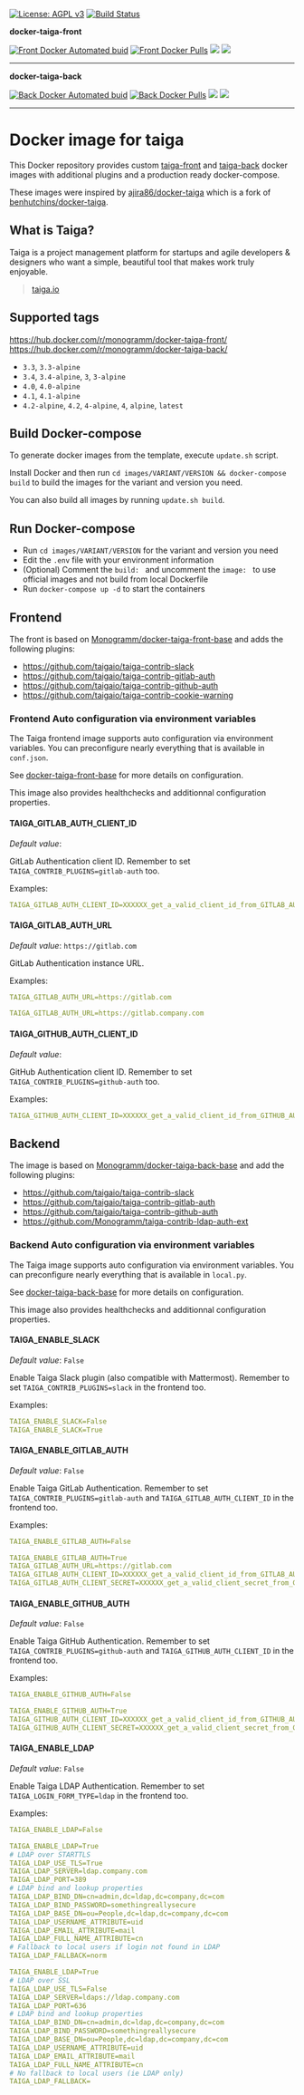 
[uri_license]: http://www.gnu.org/licenses/agpl.html
[uri_license_image]: https://img.shields.io/badge/License-AGPL%20v3-blue.svg

[![License: AGPL v3][uri_license_image]][uri_license]
[![Build Status](https://travis-ci.org/Monogramm/docker-taiga.svg)](https://travis-ci.org/Monogramm/docker-taiga)


**docker-taiga-front**

[![Front Docker Automated buid](https://img.shields.io/docker/cloud/build/monogramm/docker-taiga-front.svg)](https://hub.docker.com/r/monogramm/docker-taiga-front/)
[![Front Docker Pulls](https://img.shields.io/docker/pulls/monogramm/docker-taiga-front.svg)](https://hub.docker.com/r/monogramm/docker-taiga-front/)
[![](https://images.microbadger.com/badges/version/monogramm/docker-taiga-front.svg)](https://microbadger.com/images/monogramm/docker-taiga-front)
[![](https://images.microbadger.com/badges/image/monogramm/docker-taiga-front.svg)](https://microbadger.com/images/monogramm/docker-taiga-front)
___

**docker-taiga-back**

[![Back Docker Automated buid](https://img.shields.io/docker/cloud/build/monogramm/docker-taiga-back.svg)](https://hub.docker.com/r/monogramm/docker-taiga-back/)
[![Back Docker Pulls](https://img.shields.io/docker/pulls/monogramm/docker-taiga-back.svg)](https://hub.docker.com/r/monogramm/docker-taiga-back/)
[![](https://images.microbadger.com/badges/version/monogramm/docker-taiga-back.svg)](https://microbadger.com/images/monogramm/docker-taiga-back)
[![](https://images.microbadger.com/badges/image/monogramm/docker-taiga-back.svg)](https://microbadger.com/images/monogramm/docker-taiga-back)
___


# Docker image for taiga

This Docker repository provides custom [taiga-front](https://github.com/taigaio/taiga-front) and [taiga-back](https://github.com/taigaio/taiga-back) docker images with additional plugins and a production ready docker-compose.

These images were inspired by [ajira86/docker-taiga](https://github.com/ajira86/docker-taiga) which is a fork of [benhutchins/docker-taiga](https://github.com/benhutchins/docker-taiga).

## What is Taiga?

Taiga is a project management platform for startups and agile developers & designers who want a simple, beautiful tool that makes work truly enjoyable.

> [taiga.io](https://taiga.io)


## Supported tags

https://hub.docker.com/r/monogramm/docker-taiga-front/
https://hub.docker.com/r/monogramm/docker-taiga-back/

-	`3.3`, `3.3-alpine`
-	`3.4`, `3.4-alpine`, `3`, `3-alpine`
-	`4.0`, `4.0-alpine`
-	`4.1`, `4.1-alpine`
-	`4.2-alpine`, `4.2`, `4-alpine`, `4`, `alpine`, `latest`


## Build Docker-compose

To generate docker images from the template, execute `update.sh` script.

Install Docker and then run `cd images/VARIANT/VERSION && docker-compose build` to build the images for the variant and version you need.

You can also build all images by running `update.sh build`.


## Run Docker-compose

* Run `cd images/VARIANT/VERSION` for the variant and version you need
* Edit the `.env` file with your environment information
* (Optional) Comment the `build: ` and uncomment the `image: ` to use official images and not build from local Dockerfile
* Run `docker-compose up -d` to start the containers


## Frontend

The front is based on [Monogramm/docker-taiga-front-base](https://github.com/Monogramm/docker-taiga-front-base) and adds the following plugins:
* https://github.com/taigaio/taiga-contrib-slack
* https://github.com/taigaio/taiga-contrib-gitlab-auth
* https://github.com/taigaio/taiga-contrib-github-auth
* https://github.com/taigaio/taiga-contrib-cookie-warning

### Frontend Auto configuration via environment variables

The Taiga frontend image supports auto configuration via environment variables. You can preconfigure nearly everything that is available in `conf.json`.

See [docker-taiga-front-base](https://github.com/Monogramm/docker-taiga-front-base/) for more details on configuration.

This image also provides healthchecks and additionnal configuration properties.


#### TAIGA_GITLAB_AUTH_CLIENT_ID

*Default value*: 

GitLab Authentication client ID. Remember to set `TAIGA_CONTRIB_PLUGINS=gitlab-auth` too.

Examples:
```yml
TAIGA_GITLAB_AUTH_CLIENT_ID=XXXXXX_get_a_valid_client_id_from_GITLAB_AUTH_XXXXXX
```

#### TAIGA_GITLAB_AUTH_URL

*Default value*: `https://gitlab.com`

GitLab Authentication instance URL.

Examples:
```yml
TAIGA_GITLAB_AUTH_URL=https://gitlab.com
```
```yml
TAIGA_GITLAB_AUTH_URL=https://gitlab.company.com
```

#### TAIGA_GITHUB_AUTH_CLIENT_ID

*Default value*: 

GitHub Authentication client ID. Remember to set `TAIGA_CONTRIB_PLUGINS=github-auth` too.

Examples:
```yml
TAIGA_GITHUB_AUTH_CLIENT_ID=XXXXXX_get_a_valid_client_id_from_GITHUB_AUTH_XXXXXX
```


## Backend

The image is based on [Monogramm/docker-taiga-back-base](https://github.com/Monogramm/docker-taiga-back-base) and add the following plugins:
* https://github.com/taigaio/taiga-contrib-slack
* https://github.com/taigaio/taiga-contrib-gitlab-auth
* https://github.com/taigaio/taiga-contrib-github-auth
* https://github.com/Monogramm/taiga-contrib-ldap-auth-ext

### Backend Auto configuration via environment variables

The Taiga image supports auto configuration via environment variables. You can preconfigure nearly everything that is available in `local.py`.

See [docker-taiga-back-base](https://github.com/Monogramm/docker-taiga-back-base/) for more details on configuration.

This image also provides healthchecks and additionnal configuration properties.


#### TAIGA_ENABLE_SLACK

*Default value*: `False`

Enable Taiga Slack plugin (also compatible with Mattermost). Remember to set `TAIGA_CONTRIB_PLUGINS=slack` in the frontend too.

Examples:
```yml
TAIGA_ENABLE_SLACK=False
TAIGA_ENABLE_SLACK=True
```

#### TAIGA_ENABLE_GITLAB_AUTH

*Default value*: `False`

Enable Taiga GitLab Authentication. Remember to set `TAIGA_CONTRIB_PLUGINS=gitlab-auth` and `TAIGA_GITLAB_AUTH_CLIENT_ID` in the frontend too.

Examples:
```yml
TAIGA_ENABLE_GITLAB_AUTH=False
```
```yml
TAIGA_ENABLE_GITLAB_AUTH=True
TAIGA_GITLAB_AUTH_URL=https://gitlab.com
TAIGA_GITLAB_AUTH_CLIENT_ID=XXXXXX_get_a_valid_client_id_from_GITLAB_AUTH_XXXXXX
TAIGA_GITLAB_AUTH_CLIENT_SECRET=XXXXXX_get_a_valid_client_secret_from_GITLAB_AUTH_XXXXXX
```

#### TAIGA_ENABLE_GITHUB_AUTH

*Default value*: `False`

Enable Taiga GitHub Authentication. Remember to set `TAIGA_CONTRIB_PLUGINS=github-auth` and `TAIGA_GITHUB_AUTH_CLIENT_ID` in the frontend too.

Examples:
```yml
TAIGA_ENABLE_GITHUB_AUTH=False
```
```yml
TAIGA_ENABLE_GITHUB_AUTH=True
TAIGA_GITHUB_AUTH_CLIENT_ID=XXXXXX_get_a_valid_client_id_from_GITHUB_AUTH_XXXXXX
TAIGA_GITHUB_AUTH_CLIENT_SECRET=XXXXXX_get_a_valid_client_secret_from_GITHUB_AUTH_XXXXXX
```

#### TAIGA_ENABLE_LDAP

*Default value*: `False`

Enable Taiga LDAP Authentication. Remember to set `TAIGA_LOGIN_FORM_TYPE=ldap` in the frontend too.

Examples:
```yml
TAIGA_ENABLE_LDAP=False
```
```yml
TAIGA_ENABLE_LDAP=True
# LDAP over STARTTLS
TAIGA_LDAP_USE_TLS=True
TAIGA_LDAP_SERVER=ldap.company.com
TAIGA_LDAP_PORT=389
# LDAP bind and lookup properties
TAIGA_LDAP_BIND_DN=cn=admin,dc=ldap,dc=company,dc=com
TAIGA_LDAP_BIND_PASSWORD=somethingreallysecure
TAIGA_LDAP_BASE_DN=ou=People,dc=ldap,dc=company,dc=com
TAIGA_LDAP_USERNAME_ATTRIBUTE=uid
TAIGA_LDAP_EMAIL_ATTRIBUTE=mail
TAIGA_LDAP_FULL_NAME_ATTRIBUTE=cn
# Fallback to local users if login not found in LDAP
TAIGA_LDAP_FALLBACK=norm
```
```yml
TAIGA_ENABLE_LDAP=True
# LDAP over SSL
TAIGA_LDAP_USE_TLS=False
TAIGA_LDAP_SERVER=ldaps://ldap.company.com
TAIGA_LDAP_PORT=636
# LDAP bind and lookup properties
TAIGA_LDAP_BIND_DN=cn=admin,dc=ldap,dc=company,dc=com
TAIGA_LDAP_BIND_PASSWORD=somethingreallysecure
TAIGA_LDAP_BASE_DN=ou=People,dc=ldap,dc=company,dc=com
TAIGA_LDAP_USERNAME_ATTRIBUTE=uid
TAIGA_LDAP_EMAIL_ATTRIBUTE=mail
TAIGA_LDAP_FULL_NAME_ATTRIBUTE=cn
# No fallback to local users (ie LDAP only)
TAIGA_LDAP_FALLBACK=
```
